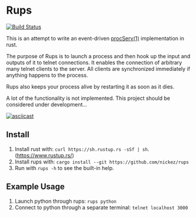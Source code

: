 # Rups

[![Build Status](https://travis-ci.org/NickeZ/rups.svg?branch=master)](https://travis-ci.org/NickeZ/rups)

This is an attempt to write an event-driven
[procServ(1)](https://linux.die.net/man/1/procserv) implementation in rust.

The purpose of Rups is to launch a process and then hook up the input and
outputs of it to telnet connections. It enables the connection of arbitrary
many telnet clients to the server. All clients are synchronized immediately if
anything happens to the process.

Rups also keeps your process alive by restarting it as soon as it dies.

A lot of the functionality is not implemented. This project should be
considered under development...

[![asciicast](https://asciinema.org/a/124007.png)](https://asciinema.org/a/124007)


## Install

1. Install rust with: `curl https://sh.rustup.rs -sSf | sh`. (https://www.rustup.rs/)
2. Install rups with: `cargo install --git https://github.com/nickez/rups`
3. Run with `rups -h` to see the built-in help.

## Example Usage

1. Launch python through rups: `rups python`
2. Connect to python through a separate terminal: `telnet localhost 3000`
